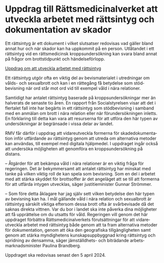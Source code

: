 # Uppdrag till Rättsmedicinalverket att utveckla arbetet med rättsintyg och dokumentation av skador

Ett rättsintyg är ett dokument i vilket slutsatser redovisas vad gäller bland annat hur och när skador kan ha uppkommit på en person. Utlåtandet i ett rättsintyg vid en rätts­medicinsk kropps­under­sökning kan svara bland annat på frågor om brotts­tid­punkt och händelse­förlopp.

[Uppdrag om att utveckla arbetet med rättsintyg](/regeringsuppdrag/2023/05/uppdrag-om-att-utveckla-arbetet-med-rattsintyg/ "Uppdrag om att utveckla arbetet med rättsintyg")

Ett rättsintyg utgör ofta en viktig del av bevis­materialet i utred­ningar om vålds\- och sexualbrott och kan i en rätte­gång få betydelse som stöd­bevisning när ord står mot ord vid till exempel våld i nära relationer.

Samtidigt har antalet rätts­intyg baserade på kropps­under­sökningar mer än halverats de senaste tio åren. En rapport från Social­styrelsen visar att det i flertalet fall inte har begärts in ett rätts­intyg som stöd­bevisning i samband med en anmälan om brott i nära relation eller när förunder­sökningen inletts. En förklaring till detta kan vara att resurserna för att utföra den här typen av under­sökningar är begränsade i vissa delar av landet.

RMV får därför i uppdrag att vidare­utveckla formerna för skade­dokumenta­tion inför utfärdande av rätts­intyg genom att utreda om alterna­tiva metoder kan användas, till exempel med digitala hjälp­medel. I upp­draget ingår också att under­söka möjlig­heten att genom­föra en kropps­under­sökning på distans.

– Åtgärder för att bekämpa våld i nära relationer är en viktig fråga för regeringen. Det är bekymmer­samt att antalet rätts­intyg har minskat med tanke på vilken viktig roll de kan spela som bevisning. Som en del i arbetet med att stärka skyddet för brotts­offer är det ange­läget att se till att formerna för att utfärda intygen utvecklas, säger justitie­minister Gunnar Strömmer.

– Som före detta åkla­gare har jag själv sett vilken betydelse den här typen av bevisning kan ha. I mål gällande våld i nära relation och sexual­brott är rätts­intyg särskilt viktiga eftersom dessa brott ofta är svår­bevisade då det saknas direkta vittnen. Var du bor i landet ska inte påverka dina möjlig­heter att få upp­rättelse om du utsatts för våld. Regeringen vill genom det här uppdraget förbättra Rätts­medicinal­verkets förut­sätt­ningar för att vidare­utveckla arbetet med rätts­intyg både genom att ta fram alterna­tiva metoder för dokumentation, genom att öka den geografiska tillgänglig­heten samt genom att stärka myndig­hetens kunskaps­upp­byggnad kring rätts­intyg och spridning av densamma, säger jämställdhets\- och biträdande arbets­marknads­minister Paulina Brandberg.

Uppdraget ska redovisas senast den 5 april 2024\.
